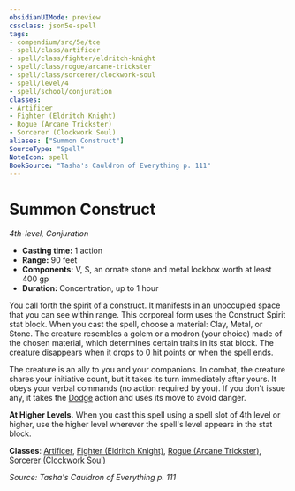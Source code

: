 ```yaml
---
obsidianUIMode: preview
cssclass: json5e-spell
tags:
- compendium/src/5e/tce
- spell/class/artificer
- spell/class/fighter/eldritch-knight
- spell/class/rogue/arcane-trickster
- spell/class/sorcerer/clockwork-soul
- spell/level/4
- spell/school/conjuration
classes:
- Artificer
- Fighter (Eldritch Knight)
- Rogue (Arcane Trickster)
- Sorcerer (Clockwork Soul)
aliases: ["Summon Construct"]
SourceType: "Spell"
NoteIcon: spell
BookSource: "Tasha's Cauldron of Everything p. 111"
---
```

# Summon Construct
*4th-level, Conjuration*  

- **Casting time:** 1 action
- **Range:** 90 feet
- **Components:** V, S, an ornate stone and metal lockbox worth at least 400 gp
- **Duration:** Concentration, up to 1 hour

You call forth the spirit of a construct. It manifests in an unoccupied space that you can see within range. This corporeal form uses the Construct Spirit stat block. When you cast the spell, choose a material: Clay, Metal, or Stone. The creature resembles a golem or a modron (your choice) made of the chosen material, which determines certain traits in its stat block. The creature disappears when it drops to 0 hit points or when the spell ends.

The creature is an ally to you and your companions. In combat, the creature shares your initiative count, but it takes its turn immediately after yours. It obeys your verbal commands (no action required by you). If you don't issue any, it takes the [Dodge](/2-Mechanics/CLI/rules/actions.md#Dodge) action and uses its move to avoid danger.

**At Higher Levels.** When you cast this spell using a spell slot of 4th level or higher, use the higher level wherever the spell's level appears in the stat block.

**Classes**: [Artificer](/2-Mechanics/CLI/classes/artificer-tce.md), [Fighter (Eldritch Knight)](/2-Mechanics/CLI/classes/fighter-eldritch-knight.md), [Rogue (Arcane Trickster)](/2-Mechanics/CLI/classes/rogue-arcane-trickster.md), [Sorcerer (Clockwork Soul)](/2-Mechanics/CLI/classes/sorcerer-clockwork-soul-tce.md)

*Source: Tasha's Cauldron of Everything p. 111*